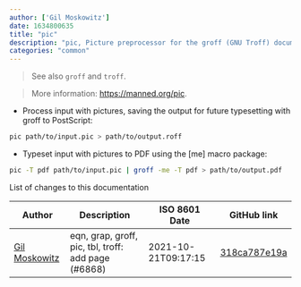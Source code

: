 ```yaml
---
author: ['Gil Moskowitz']
date: 1634800635
title: "pic"
description: "pic, Picture preprocessor for the groff (GNU Troff) document formatting system."
categories: "common"
---
```

> See also `groff` and `troff`.

> More information: <https://manned.org/pic>.

- Process input with pictures, saving the output for future typesetting with groff to PostScript:

```bash
pic path/to/input.pic > path/to/output.roff
```

- Typeset input with pictures to PDF using the [me] macro package:

```bash
pic -T pdf path/to/input.pic | groff -me -T pdf > path/to/output.pdf
```
List of changes to this documentation


Author | Description | ISO 8601 Date | GitHub link
------|-----|-----|-----
[Gil Moskowitz](mailto:gmoskowitz@xtuple.com) | eqn, grap, groff, pic, tbl, troff: add page (#6868) | 2021-10-21T09:17:15 | [318ca787e19a](https://github.com/tldr-pages/tldr/commit/318ca787e19a1aecc4526eae280a87292f38d654)

